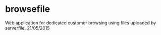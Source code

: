 # browsefile
Web application for dedicated customer browsing using files uploaded by serverfile.
21/05/2015
